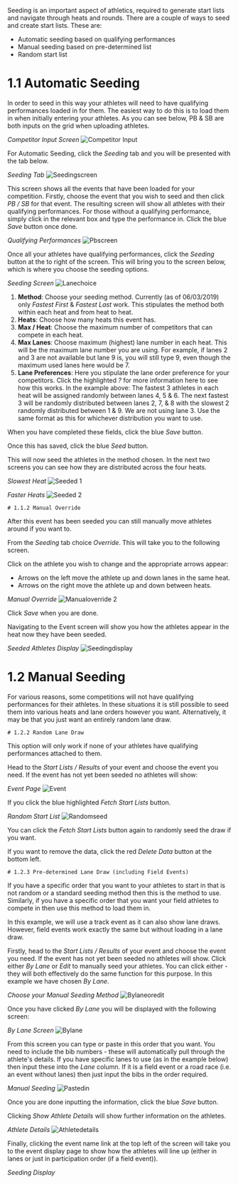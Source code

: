 <!-- TITLE: Training Manual - Seeding Tab -->

Seeding is an important aspect of athletics, required to generate start lists and navigate through heats and rounds. There are a couple of ways to seed and create start lists. These are: 

* Automatic seeding based on qualifying performances
* Manual seeding based on pre-determined list
* Random start list
# 1.1 Automatic Seeding
In order to seed in this way your athletes will need to have qualifying performances loaded in for them. The easiest way to do this is to load them in when initially entering your athletes. As you can see below, PB & SB are both inputs on the grid when uploading athletes.

*Competitor Input Screen*
![Competitor Input](/uploads/competitors/competitor-input.png "Competitor Input")

For Automatic Seeding, click the *Seeding* tab and you will be presented with the tab below.

*Seeding Tab*
![Seedingscreen](/uploads/seeding/seedingscreen.png "Seedingscreen")

This screen shows all the events that have been loaded for your competition. Firstly, choose the event that you wish to seed and then click *PB / SB* for that event. The resulting screen will show all athletes with their qualifying performances. For those without a qualifying performance, simply click in the relevant box and type the performance in. Click the blue *Save* button once done. 

*Qualifying Performances*
![Pbscreen](/uploads/seeding/pbscreen.png "Pbscreen")

Once all your athletes have qualifying performances, click the *Seeding* button at the to right of the screen. This will bring you to the screen below, which is where you choose the seeding options.

*Seeding Screen*
![Lanechoice](/uploads/seeding/lanechoice.png "Lanechoice")

1. **Method**: Choose your seeding method. Currently (as of 06/03/2019) only *Fastest First* & *Fastest Last* work. This stipulates the method both within each heat and from heat to heat.
2. **Heats**: Choose how many heats this event has.
3. **Max / Heat**: Choose the maximum number of competitors that can compete in each heat.
4. **Max Lanes**: Choose maximum (highest) lane number in each heat. This will be the maximum lane number you are using. For example, if lanes 2 and 3 are not available but lane 9 is, you will still type 9, even though the maximum used lanes here would be 7.
5. **Lane Preferences**: Here you stipulate the lane order preference for your competitors. Click the highlighted *?* for more information here to see how this works. In the example above:
The fastest 3 athletes in each heat will be assigned randomly between lanes 4, 5 & 6. The next fastest 3 will be randomly distributed between lanes 2, 7, & 8 with the slowest 2 randomly distributed between 1 & 9. We are not using lane 3. 
	Use the same format as this for whichever distribution you want to use. 

When you have completed these fields, click the blue *Save* button. 

Once this has saved, click the blue *Seed* button.

This will now seed the athletes in the method chosen. In the next two screens you can see how they are distributed across the four heats.

*Slowest Heat*
![Seeded 1](/uploads/seeding/seeded-1.png "Seeded 1")

*Faster Heats*
![Seeded 2](/uploads/seeding/seeded-2.png "Seeded 2")


	# 1.1.2 Manual Override

After this event has been seeded you can still manually move athletes around if you want to. 

From the *Seeding* tab choice *Override*. This will take you to the following screen. 

Click on the athlete you wish to change and the appropriate arrows appear:
* Arrows on the left move the athlete up and down lanes in the same heat. 
* Arrows on the right move the athlete up and down between heats.

*Manual Override*
![Manualoverride 2](/uploads/seeding/manualoverride-2.png "Manualoverride 2")

Click *Save* when you are done. 

Navigating to the Event screen will show you how the athletes appear in the heat now they have been seeded.

*Seeded Athletes Display*
![Seedingdisplay](/uploads/seeding/seedingdisplay.png "Seedingdisplay")
# 1.2 Manual Seeding
For various reasons, some competitions will not have qualifying performances for their athletes. In these situations it is still possible to seed them into various heats and lane orders however you want. Alternatively, it may be that you just want an entirely random lane draw.

	# 1.2.2 Random Lane Draw

This option will only work if none of your athletes have qualifying performances attached to them.

Head to the *Start Lists / Results* of your event and choose the event you need. If the event has not yet been seeded no athletes will show:

*Event Page*
![Event](/uploads/seeding/event.png "Event")

If you click the blue highlighted *Fetch Start Lists* button. 

*Random Start List*
![Randomseed](/uploads/seeding/randomseed.png "Randomseed")

You can click the *Fetch Start Lists* button again to randomly seed the draw if you want. 

If you want to remove the data, click the red *Delete Data* button at the bottom left.

	# 1.2.3 Pre-determined Lane Draw (including Field Events)

If you have a specific order that you want to your athletes to start in that is not random or a standard seeding method then this is the method to use. Similarly, if you have a specific order that you want your field athletes to compete in then use this method to load them in.

In this example, we will use a track event as it can also show lane draws. However, field events work exactly the same but without loading in a lane draw. 

Firstly, head to the *Start Lists / Results* of your event and choose the event you need. If the event has not yet been seeded no athletes will show. Click either *By Lane* or *Edit* to manually seed your athletes. You can click either - they will both effectively do the same function for this purpose. In this example we have chosen *By Lane*.

*Choose your Manual Seeding Method*
![Bylaneoredit](/uploads/seeding/bylaneoredit.png "Bylaneoredit")

Once you have clicked *By Lane* you will be displayed with the following screen:

*By Lane Screen*
![Bylane](/uploads/seeding/bylane.png "Bylane")

From this screen you can type or paste in this order that you want. You need to include the bib numbers - these will automatically pull through the athlete's details. If you have specific lanes to use (as in the example below) then input these into the *Lane* column. If it is a field event or a road race (i.e. an event without lanes) then just input the bibs in the order required.

*Manual Seeding*
![Pastedin](/uploads/seeding/pastedin.png "Pastedin")

Once you are done inputting the information, click the blue *Save* button.

Clicking *Show Athlete Details* will show further information on the athletes.

*Athlete Details*
![Athletedetails](/uploads/seeding/athletedetails.png "Athletedetails")

Finally, clicking the event name link at the top left of the screen will take you to the event display page to show how the athletes will line up (either in lanes or just in participation order (if a field event)).

*Seeding Display*

